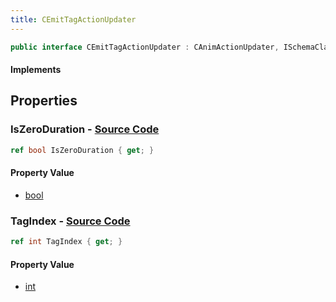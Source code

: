 ```yaml
---
title: CEmitTagActionUpdater
---
```


```csharp
public interface CEmitTagActionUpdater : CAnimActionUpdater, ISchemaClass<CAnimActionUpdater>, ISchemaClass<CEmitTagActionUpdater>, ISchemaField, ISchemaClass, INativeHandle
```

#### Implements

## Properties

### **IsZeroDuration** - [Source Code](https://github.com/swiftly-solution/swiftlys2/blob/main/managed/src/SwiftlyS2.Generated/Schemas/Interfaces/CEmitTagActionUpdater.cs#L18)

```csharp
ref bool IsZeroDuration { get; }
```

#### Property Value

- [bool](https://learn.microsoft.com/dotnet/api/system.boolean)

### **TagIndex** - [Source Code](https://github.com/swiftly-solution/swiftlys2/blob/main/managed/src/SwiftlyS2.Generated/Schemas/Interfaces/CEmitTagActionUpdater.cs#L16)

```csharp
ref int TagIndex { get; }
```

#### Property Value

- [int](https://learn.microsoft.com/dotnet/api/system.int32)

